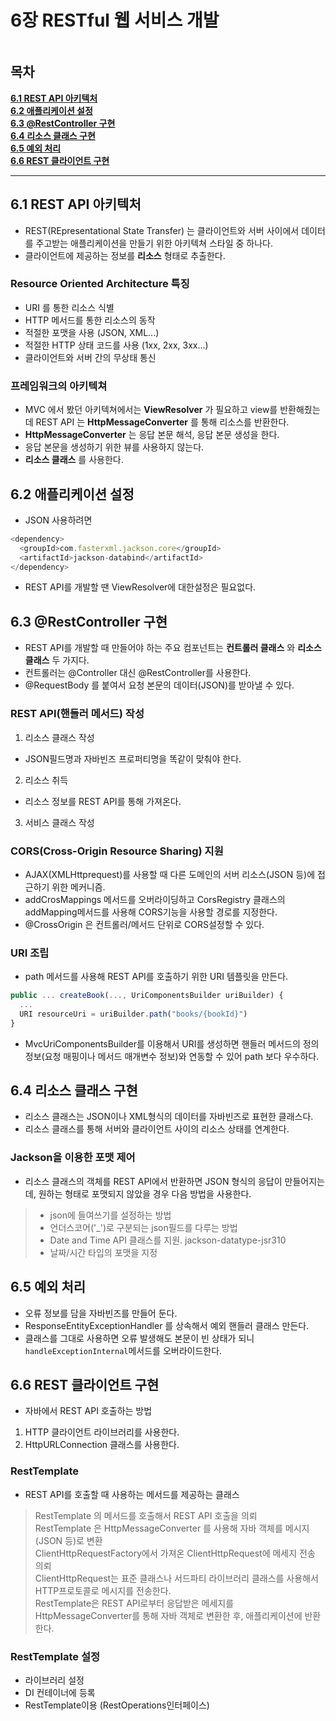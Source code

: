 # 6장 RESTful 웹 서비스 개발
```javascript
```
## 목차 ##

**[6.1 REST API 아키텍처](#)**<br/>
**[6.2 애플리케이션 설정](#)**<br/>
**[6.3 @RestController 구현](#)**<br/>
**[6.4 리소스 클래스 구현](#)**<br/>
**[6.5 예외 처리](#)**<br/>
**[6.6 REST 클라이언트 구현](#)**<br/>

---

## 6.1 REST API 아키텍처

- REST(REpresentational State Transfer) 는
클라이언트와 서버 사이에서 데이터를 주고받는 애플리케이션을 만들기 위한
아키텍쳐 스타일 중 하나다.
- 클라이언트에 제공하는 정보를 **리소스** 형태로 추출한다.

### Resource Oriented Architecture 특징
- URI 를 통한 리소스 식별
- HTTP 메서드를 통한 리소스의 동작
- 적절한 포맷을 사용 (JSON, XML...)
- 적절한 HTTP 상태 코드를 사용 (1xx, 2xx, 3xx...)
- 클라이언트와 서버 간의 무상태 통신

### 프레임워크의 아키텍쳐
- MVC 에서 봤던 아키텍쳐에서는 **ViewResolver** 가 필요하고 view를 반환해줬는데 REST API 는 **HttpMessageConverter** 를 통해 리소스를 반환한다.
- **HttpMessageConverter** 는 응답 본문 해석, 응답 본문 생성을 한다.
- 응답 본문을 생성하기 위한 뷰를 사용하지 않는다.
- **리소스 클래스** 를 사용한다.

## 6.2 애플리케이션 설정
- JSON 사용하려면
```javascript
<dependency>
  <groupId>com.fasterxml.jackson.core</groupId>
  <artifactId>jackson-databind</artifactId>
</dependency>
```
- REST API를 개발할 땐 ViewResolver에 대한설정은 필요없다.

## 6.3 @RestController 구현
- REST API를 개발할 때 만들어야 하는 주요 컴포넌트는 **컨트롤러 클래스** 와 **리소스 클래스** 두 가지다.
- 컨트롤러는 @Controller 대신 @RestController를 사용한다.
- @RequestBody 를 붙여서 요청 본문의 데이터(JSON)를 받아낼 수 있다.

### REST API(핸들러 메서드) 작성
1) 리소스 클래스 작성
- JSON필드명과 자바빈즈 프로퍼티명을 똑같이 맞춰야 한다.
2) 리소스 취득
- 리소스 정보를 REST API를 통해 가져온다.
3) 서비스 클래스 작성

### CORS(Cross-Origin Resource Sharing) 지원
- AJAX(XMLHttprequest)를 사용할 때 다른 도메인의 서버 리소스(JSON 등)에 접근하기 위한 메커니즘.
- addCrosMappings 메서드를 오버라이딩하고 CorsRegistry 클래스의
addMapping메서드를 사용해 CORS기능을 사용할 경로를 지정한다.
- @CrossOrigin 은 컨트롤러/메서드 단위로 CORS설정할 수 있다.

### URI 조립
- path 메서드를 사용해 REST API를 호출하기 위한 URI 템플릿을 만든다.
```javascript
public ... createBook(..., UriComponentsBuilder uriBuilder) {
  ...
  URI resourceUri = uriBuilder.path("books/{bookId}")
}
```
- MvcUriComponentsBuilder를 이용해서 URI를 생성하면
핸들러 메서드의 정의 정보(요청 매핑이나 메서드 매개변수 정보)와
연동할 수 있어 path 보다 우수하다.

## 6.4 리소스 클래스 구현

- 리소스 클래스는 JSON이나 XML형식의 데이터를 자바빈즈로 표현한 클래스다.
- 리소스 클래스를 통해 서버와 클라이언트 사이의 리소스 상태를 연계한다.

### Jackson을 이용한 포맷 제어
- 리소스 클래스의 객체를 REST API에서 반환하면 JSON 형식의 응답이 만들어지는데,
원하는 형태로 포맷되지 않았을 경우 다음 방법을 사용한다.
> - json에 들여쓰기를 설정하는 방법<br/>
> - 언더스코어('_')로 구분되는 json필드를 다루는 방법<br/>
> - Date and Time API 클래스를 지원. jackson-datatype-jsr310<br/>
> - 날짜/시간 타입의 포맷을 지정<br/>

## 6.5 예외 처리
- 오류 정보를 담을 자바빈즈를 만들어 둔다.
- ResponseEntityExceptionHandler 를 상속해서 예외 핸들러 클래스 만든다.
- 클래스를 그대로 사용하면 오류 발생해도 본문이 빈 상태가 되니 `handleExceptionInternal`메서드를 오버라이드한다.

## 6.6 REST 클라이언트 구현
- 자바에서 REST API 호출하는 방법
1) HTTP 클라이언트 라이브러리를 사용한다.
2) HttpURLConnection 클래스를 사용한다.

### RestTemplate
- REST API를 호출할 때 사용하는 메서드를 제공하는 클래스
> RestTemplate 의 메서드를 호출해서 REST API 호출을 의뢰 <br/>
> RestTemplate 은 HttpMessageConverter 를 사용해 자바 객체를 메시지(JSON 등)로 변환 <br/>
> ClientHttpRequestFactory에서 가져온 ClientHttpRequest에 메세지 전송 의뢰<br/>
> ClientHttpRequest는 표준 클래스나 서드파티 라이브러리 클래스를 사용해서 HTTP프로토콜로 메시지를 전송한다.<br/>
> RestTemplate은 REST API로부터 응답받은 메세지를 HttpMessageConverter를 통해 자바 객체로 변환한 후, 애플리케이션에 반환한다.

### RestTemplate 설정
- 라이브러리 설정
- DI 컨테이너에 등록
- RestTemplate이용 (RestOperations인터페이스)

